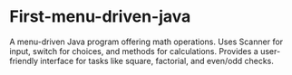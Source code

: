 # First-menu-driven-java
A menu-driven Java program offering math operations. Uses Scanner for input, switch for choices, and methods for calculations. Provides a user-friendly interface for tasks like square, factorial, and even/odd checks.
